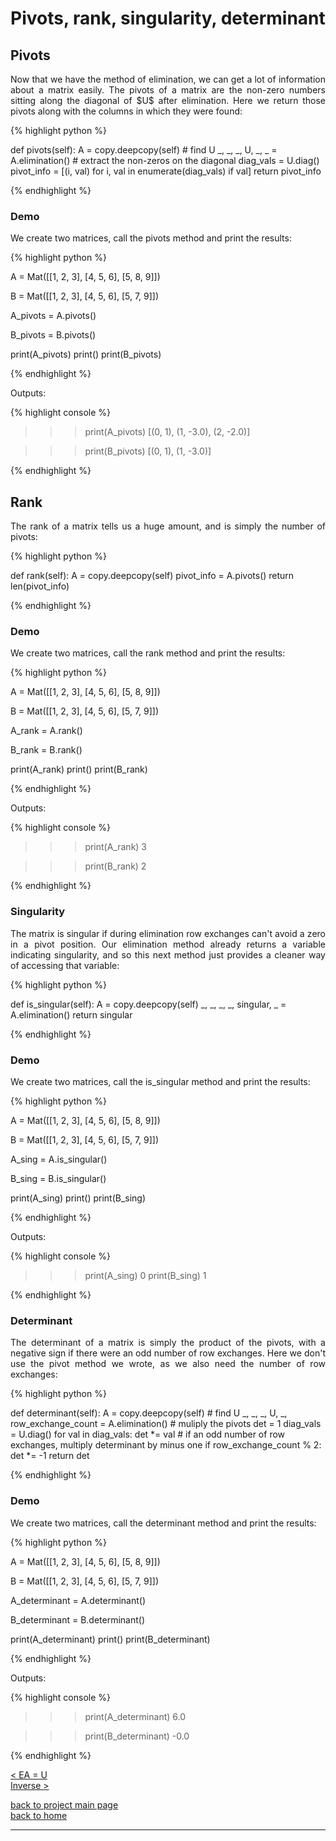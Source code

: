 # Pivots, rank, singularity, determinant
## Pivots
<div style="text-align: justify">
<p>Now that we have the method of elimination, we can get a lot of information
about a matrix easily. The pivots of a matrix are the non-zero numbers sitting
along the diagonal of $U$ after elimination. Here we return those pivots along
with the columns in which they were found:</p>
</div>

{% highlight python %}

def pivots(self):
    A = copy.deepcopy(self)
    # find U
    _, _, _, U, _, _ = A.elimination()
    # extract the non-zeros on the diagonal
    diag_vals = U.diag()
    pivot_info = [(i, val) for i, val in enumerate(diag_vals) if val]
    return pivot_info


{% endhighlight %}

### Demo
<div style="text-align: justify">
<p>We create two matrices, call the pivots method and print the results:</p>
</div>

{% highlight python %}

A = Mat([[1, 2, 3],
         [4, 5, 6],
         [5, 8, 9]])

B = Mat([[1, 2, 3],
         [4, 5, 6],
         [5, 7, 9]])

A_pivots = A.pivots()

B_pivots = B.pivots()

print(A_pivots)
print()
print(B_pivots)

{% endhighlight %}

Outputs:

{% highlight console %}

>>> print(A_pivots)
[(0, 1), (1, -3.0), (2, -2.0)]

>>> print(B_pivots)
[(0, 1), (1, -3.0)]

{% endhighlight %}

## Rank
<div style="text-align: justify">
<p>The rank of a matrix tells us a huge amount, and is simply the number of
pivots:</p>
</div>

{% highlight python %}

def rank(self):
    A = copy.deepcopy(self)
    pivot_info = A.pivots()
    return len(pivot_info)

{% endhighlight %}

### Demo
<div style="text-align: justify">
<p>We create two matrices, call the rank method and print the results:</p>
</div>

{% highlight python %}

A = Mat([[1, 2, 3],
         [4, 5, 6],
         [5, 8, 9]])

B = Mat([[1, 2, 3],
         [4, 5, 6],
         [5, 7, 9]])

A_rank = A.rank()

B_rank = B.rank()

print(A_rank)
print()
print(B_rank)

{% endhighlight %}

Outputs:

{% highlight console %}

>>> print(A_rank)
3

>>> print(B_rank)
2

{% endhighlight %}

### Singularity
<div style="text-align: justify">
<p>The matrix is singular if during elimination row exchanges can't avoid a
zero in a pivot position. Our elimination method already returns a variable
indicating singularity, and so this next method just provides a cleaner way of
accessing that variable:</p>
</div>

{% highlight python %}

def is_singular(self):
    A = copy.deepcopy(self)
    _, _, _, _, singular, _ = A.elimination()
    return singular

{% endhighlight %}

### Demo
<div style="text-align: justify">
<p>We create two matrices, call the is_singular method and print the results:</p>
</div>

{% highlight python %}

A = Mat([[1, 2, 3],
         [4, 5, 6],
         [5, 8, 9]])

B = Mat([[1, 2, 3],
         [4, 5, 6],
         [5, 7, 9]])

A_sing = A.is_singular()

B_sing = B.is_singular()

print(A_sing)
print()
print(B_sing)

{% endhighlight %}

Outputs:

{% highlight console %}

>>> print(A_sing)
0
>>> print(B_sing)
1

{% endhighlight %}

### Determinant
<div style="text-align: justify">
<p>The determinant of a matrix is simply the product of the pivots, with a
negative sign if there were an odd number of row exchanges. Here we don't use
the pivot method we wrote, as we also need the number of row exchanges:</p>
</div>

{% highlight python %}

def determinant(self):
    A = copy.deepcopy(self)
    # find U
    _, _, _, U, _, row_exchange_count = A.elimination()
    # muliply the pivots
    det = 1
    diag_vals = U.diag()
    for val in diag_vals:
        det *= val
    # if an odd number of row exchanges, multiply determinant by minus one
    if row_exchange_count % 2:
        det *= -1
    return det

{% endhighlight %}

### Demo
<div style="text-align: justify">
<p>We create two matrices, call the determinant method and print the results:</p>
</div>

{% highlight python %}

A = Mat([[1, 2, 3],
         [4, 5, 6],
         [5, 8, 9]])

B = Mat([[1, 2, 3],
         [4, 5, 6],
         [5, 7, 9]])

A_determinant = A.determinant()

B_determinant = B.determinant()

print(A_determinant)
print()
print(B_determinant)

{% endhighlight %}

Outputs:

{% highlight console %}

>>> print(A_determinant)
6.0

>>> print(B_determinant)
-0.0

{% endhighlight %}

[< EA = U](./elimination.md)\
[Inverse >](./inverse.md)

[back to project main page](./numpy_from_scratch.md)\
[back to home](../index.md)

---
<script src="https://utteranc.es/client.js"
        repo="Matt-A-Bennett/Matt-A-Bennett.github.io"
        issue-term="https://matt-a-bennett.github.io/numpy_from_scratch/rank_piv_sing_det.html"
        theme="github-light"
        crossorigin="anonymous"
        async>
</script>

